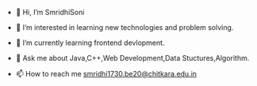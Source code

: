- 👋 Hi, I’m SmridhiSoni

- 👀 I’m interested in learning new technologies and problem solving.

- 🌱 I’m currently learning frontend devlopment.

- 💞️ Ask me about Java,C++,Web Development,Data Stuctures,Algorithm.

- 📫 How to reach me smridhi1730.be20@chitkara.edu.in

<!---
SmridhiSoni/SmridhiSoni is a ✨ special ✨ repository because its `README.md` (this file) appears on your GitHub profile.
You can click the Preview link to take a look at your changes.
--->
